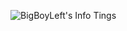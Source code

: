 ![BigBoyLeft's Info Tings](https://github-readme-stats.vercel.app/api?username=BigBoyLeft&show_icons=true&theme=dracula)
